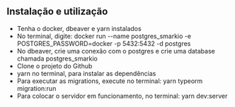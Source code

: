 ## Instalação e utilização
- Tenha o docker, dbeaver e yarn instalados
- No terminal, digite: docker run --name postgres_smarkio -e POSTGRES_PASSWORD=docker -p 5432:5432 -d postgres
- No dbeaver, crie uma conexão com o postgres e crie uma database chamada  postgres_smarkio
- Clone o projeto do Github
- yarn no terminal, para instalar as dependências
- Para executar as migrations, execute no terminal: yarn typeorm migration:run
- Para colocar o servidor em funcionamento, no terminal: yarn dev:server
